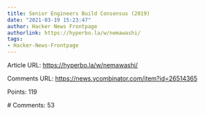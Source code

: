 ```yaml
---
title: Senior Engineers Build Consensus (2019)
date: "2021-03-19 15:23:47"
author: Hacker News Frontpage
authorlink: https://hyperbo.la/w/nemawashi/
tags:
- Hacker-News-Frontpage
---
```


<p>Article URL: <a href="https://hyperbo.la/w/nemawashi/">https://hyperbo.la/w/nemawashi/</a></p>
<p>Comments URL: <a href="https://news.ycombinator.com/item?id=26514365">https://news.ycombinator.com/item?id=26514365</a></p>
<p>Points: 119</p>
<p># Comments: 53</p>

